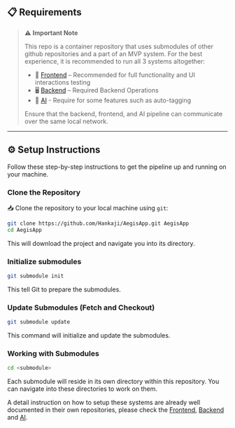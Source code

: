 
## 📋 Requirements

> ⚠️ **Important Note**
>
> This repo is a container repository that uses submodules of other github repositories and a part of an MVP system. For the best experience, it is recommended to run all 3 systems altogether:
>
> - 📱 [Frontend](https://github.com/Hankaji/GDGDoc-Aegis-Frontend) – Recommended for full functionality and UI interactions testing
> - 🖥️ [Backend](https://github.com/DankoFox/aegis-backend) – Required Backend Operations
> - 🧠 [AI](https://github.com/nmquan1/aegis-pipeline) - Require for some features such as auto-tagging
>
> Ensure that the backend, frontend, and AI pipeline can communicate over the same local network.

---

## ⚙️ Setup Instructions

Follow these step-by-step instructions to get the pipeline up and running on your machine.

### Clone the Repository

📥 Clone the repository to your local machine using `git`:
```bash
git clone https://github.com/Hankaji/AegisApp.git AegisApp
cd AegisApp
```
This will download the project and navigate you into its directory.

### Initialize submodules

```bash
git submodule init
```
This tell Git to prepare the submodules.

### Update Submodules (Fetch and Checkout)

```bash
git submodule update
```
This command will initialize and update the submodules.


### Working with Submodules

```bash
cd <submodule>
```
Each submodule will reside in its own directory within this repository. You can navigate into these directories to work on them.

A detail instruction on how to setup these systems are already well documented in their own repositories, please check the [Frontend](https://github.com/Hankaji/GDGDoc-Aegis-Frontend), [Backend](https://github.com/DankoFox/aegis-backend) and [AI](https://github.com/nmquan1/aegis-pipeline).
